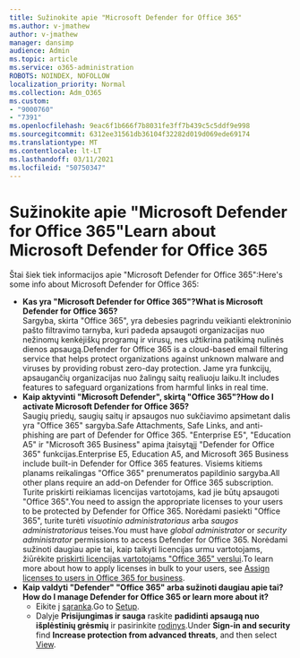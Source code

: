 ```yaml
---
title: Sužinokite apie "Microsoft Defender for Office 365"
ms.author: v-jmathew
author: v-jmathew
manager: dansimp
audience: Admin
ms.topic: article
ms.service: o365-administration
ROBOTS: NOINDEX, NOFOLLOW
localization_priority: Normal
ms.collection: Adm_O365
ms.custom:
- "9000760"
- "7391"
ms.openlocfilehash: 9eac6f1b666f7b8031fe3ff7b439c5c5ddf9e998
ms.sourcegitcommit: 6312ee31561db36104f32282d019d069ede69174
ms.translationtype: MT
ms.contentlocale: lt-LT
ms.lasthandoff: 03/11/2021
ms.locfileid: "50750347"
---
```

# <a name="learn-about-microsoft-defender-for-office-365"></a><span data-ttu-id="24945-102">Sužinokite apie "Microsoft Defender for Office 365"</span><span class="sxs-lookup"><span data-stu-id="24945-102">Learn about Microsoft Defender for Office 365</span></span>

<span data-ttu-id="24945-103">Štai šiek tiek informacijos apie "Microsoft Defender for Office 365":</span><span class="sxs-lookup"><span data-stu-id="24945-103">Here's some info about Microsoft Defender for Office 365:</span></span>

- <span data-ttu-id="24945-104">**Kas yra "Microsoft Defender for Office 365"?**</span><span class="sxs-lookup"><span data-stu-id="24945-104">**What is Microsoft Defender for Office 365?**</span></span>  
    <span data-ttu-id="24945-105">Sargyba, skirta "Office 365", yra debesies pagrindu veikianti elektroninio pašto filtravimo tarnyba, kuri padeda apsaugoti organizacijas nuo nežinomų kenkėjiškų programų ir virusų, nes užtikrina patikimą nulinės dienos apsaugą.</span><span class="sxs-lookup"><span data-stu-id="24945-105">Defender for Office 365 is a cloud-based email filtering service that helps protect organizations against unknown malware and viruses by providing robust zero-day protection.</span></span> <span data-ttu-id="24945-106">Jame yra funkcijų, apsaugančių organizacijas nuo žalingų saitų realiuoju laiku.</span><span class="sxs-lookup"><span data-stu-id="24945-106">It includes features to safeguard organizations from harmful links in real time.</span></span>
- <span data-ttu-id="24945-107">**Kaip aktyvinti "Microsoft Defender", skirtą "Office 365"?**</span><span class="sxs-lookup"><span data-stu-id="24945-107">**How do I activate Microsoft Defender for Office 365?**</span></span>  
    <span data-ttu-id="24945-108">Saugių priedų, saugių saitų ir apsaugos nuo sukčiavimo apsimetant dalis yra "Office 365" sargyba.</span><span class="sxs-lookup"><span data-stu-id="24945-108">Safe Attachments, Safe Links, and anti-phishing are part of Defender for Office 365.</span></span> <span data-ttu-id="24945-109">"Enterprise E5", "Education A5" ir "Microsoft 365 Business" apima įtaisytąjį "Defender for Office 365" funkcijas.</span><span class="sxs-lookup"><span data-stu-id="24945-109">Enterprise E5, Education A5, and Microsoft 365 Business include built-in Defender for Office 365 features.</span></span> <span data-ttu-id="24945-110">Visiems kitiems planams reikalingas "Office 365" prenumeratos papildinio sargyba.</span><span class="sxs-lookup"><span data-stu-id="24945-110">All other plans require an add-on Defender for Office 365 subscription.</span></span> <span data-ttu-id="24945-111">Turite priskirti reikiamas licencijas vartotojams, kad jie būtų apsaugoti "Office 365".</span><span class="sxs-lookup"><span data-stu-id="24945-111">You need to assign the appropriate licenses to your users to be protected by Defender for Office 365.</span></span> <span data-ttu-id="24945-112">Norėdami pasiekti "Office 365", turite turėti *visuotinio administratoriaus* arba *saugos administratoriaus* teises.</span><span class="sxs-lookup"><span data-stu-id="24945-112">You must have *global administrator* or *security administrator* permissions to access Defender for Office 365.</span></span> <span data-ttu-id="24945-113">Norėdami sužinoti daugiau apie tai, kaip taikyti licencijas urmu vartotojams, žiūrėkite [priskirti licencijas vartotojams "Office 365" verslui](https://go.microsoft.com/fwlink/?linkid=2093435).</span><span class="sxs-lookup"><span data-stu-id="24945-113">To learn more about how to apply licenses in bulk to your users, see [Assign licenses to users in Office 365 for business](https://go.microsoft.com/fwlink/?linkid=2093435).</span></span>
- <span data-ttu-id="24945-114">**Kaip valdyti "Defender" "Office 365" arba sužinoti daugiau apie tai?**</span><span class="sxs-lookup"><span data-stu-id="24945-114">**How do I manage Defender for Office 365 or learn more about it?**</span></span>  
  - <span data-ttu-id="24945-115">Eikite į [sąranka](https://go.microsoft.com/fwlink/p/?linkid=2075721).</span><span class="sxs-lookup"><span data-stu-id="24945-115">Go to [Setup](https://go.microsoft.com/fwlink/p/?linkid=2075721).</span></span>  
  - <span data-ttu-id="24945-116">Dalyje **Prisijungimas ir sauga** raskite **padidinti apsaugą nuo išplėstinių grėsmių** ir pasirinkite [rodinys](https://go.microsoft.com/fwlink/?linkid=2109302).</span><span class="sxs-lookup"><span data-stu-id="24945-116">Under **Sign-in and security** find **Increase protection from advanced threats**, and then select [View](https://go.microsoft.com/fwlink/?linkid=2109302).</span></span>
